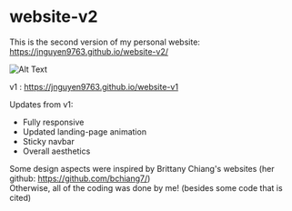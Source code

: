 # website-v2

This is the second version of my personal website: https://jnguyen9763.github.io/website-v2/

![Alt Text](https://github.com/jnguyen9763/jnguyen9763.github.io/blob/master/assets/images/website/demo.gif)

v1 : https://jnguyen9763.github.io/website-v1

Updates from v1:
- Fully responsive
- Updated landing-page animation
- Sticky navbar
- Overall aesthetics

Some design aspects were inspired by Brittany Chiang's websites (her github: https://github.com/bchiang7/)  
Otherwise, all of the coding was done by me! (besides some code that is cited)
